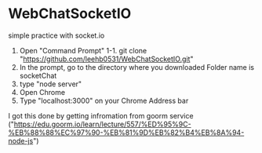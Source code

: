 # WebChatSocketIO
simple practice with socket.io

1. Open "Command Prompt"
1-1. git clone "https://github.com/leehb0531/WebChatSocketIO.git" 
2. In the prompt, go to the directory where you downloaded Folder name is socketChat
3. type "node server"
4. Open Chrome
5. Type "localhost:3000" on your Chrome Address bar

I got this done by getting infromation from goorm service
("https://edu.goorm.io/learn/lecture/557/%ED%95%9C-%EB%88%88%EC%97%90-%EB%81%9D%EB%82%B4%EB%8A%94-node-js")
